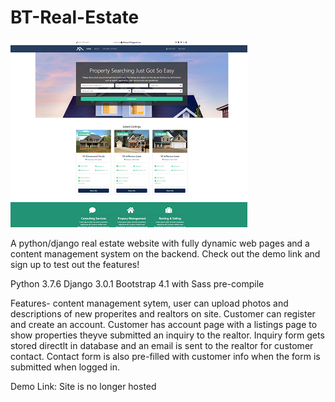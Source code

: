 # BT-Real-Estate

![My Image](btre.PNG)

A python/django real estate website with fully dynamic web pages and a content management system on the backend. 
Check out the demo link and sign up to test out the features!

Python 3.7.6
Django 3.0.1
Bootstrap 4.1 with Sass pre-compile

Features- content management sytem, user can upload photos and descriptions of new properites and realtors on site. 
Customer can register and create an account.
Customer has account page with a listings page to show properties theyve submitted an inquiry to the realtor.
Inquiry form gets stored directlt in database and an email is sent to the realtor for customer contact.
Contact form is also pre-filled with customer info when the form is submitted when logged in.

Demo Link: Site is no longer hosted
